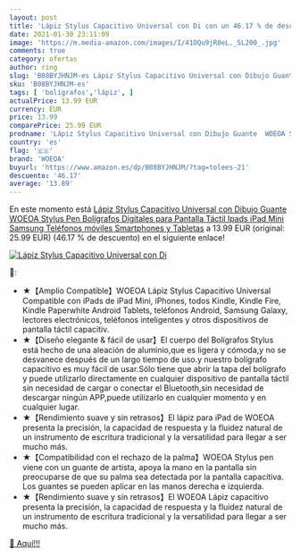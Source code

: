```yaml
---
layout: post
title: 'Lápiz Stylus Capacitivo Universal con Di con un 46.17 % de descuento'
date: 2021-01-30 23:11:09
image: 'https://m.media-amazon.com/images/I/41OQu9jR8eL._SL200_.jpg'
comments: true
category: ofertas
author: ring
slug: 'B08BYJHNJM-es Lápiz Stylus Capacitivo Universal con Dibujo Guante WOEOA...'
sku: 'B08BYJHNJM-es'
tags: [ 'bolígrafos','lápiz', ]
actualPrice: 13.99 EUR
currency: EUR
price: 13.99
comparePrice: 25.99 EUR
prodname: 'Lápiz Stylus Capacitivo Universal con Dibujo Guante  WOEOA Stylus Pen  Bolígrafos Digitales para Pantalla Táctil Ipads  iPad Mini  Samsung Teléfonos móviles Smartphones y Tabletas'
country: 'es'
flag: '🇪🇸'
brand: 'WOEOA'
buyurl: 'https://www.amazon.es/dp/B08BYJHNJM/?tag=tolees-21'
descuento: '46.17'
average: '13.89'
---
```


En este momento está [Lápiz Stylus Capacitivo Universal con Dibujo Guante  WOEOA Stylus Pen  Bolígrafos Digitales para Pantalla Táctil Ipads  iPad Mini  Samsung Teléfonos móviles Smartphones y Tabletas](https://www.amazon.es/dp/B08BYJHNJM/?tag=tolees-21) a 13.99 EUR (original: 25.99 EUR) (46.17 %  de descuento) en el siguiente enlace!

[![Lápiz Stylus Capacitivo Universal con Di](https://m.media-amazon.com/images/I/41OQu9jR8eL._SL200_.jpg)](https://www.amazon.es/dp/B08BYJHNJM/?tag=tolees-21)

🔎:

- ★【Amplio Compatible】WOEOA Lápiz Stylus Capacitivo Universal Compatible con iPads de iPad Mini, iPhones, todos Kindle, Kindle Fire, Kindle Paperwhite Android Tablets, teléfonos Android, Samsung Galaxy, lectores electrónicos, teléfonos inteligentes y otros dispositivos de pantalla táctil capacitiv.
- ★【Diseño elegante & fácil de usar】El cuerpo del Bolígrafos Stylus está hecho de una aleación de aluminio,que es ligera y cómoda,y no se desvanece después de un largo tiempo de uso.y nuestro bolígrafo capacitivo es muy fácil de usar.Sólo tiene que abrir la tapa del bolígrafo y puede utilizarlo directamente en cualquier dispositivo de pantalla táctil sin necesidad de cargar o conectar el Bluetooth,sin necesidad de descargar ningún APP,puede utilizarlo en cualquier momento y en cualquier lugar.
- ★【Rendimiento suave y sin retrasos】El lápiz para iPad de WOEOA presenta la precisión, la capacidad de respuesta y la fluidez natural de un instrumento de escritura tradicional y la versatilidad para llegar a ser mucho más.
- ★【Compatibilidad con el rechazo de la palma】WOEOA Stylus pen viene con un guante de artista, apoya la mano en la pantalla sin preocuparse de que su palma sea detectada por la pantalla capacitiva. Los guantes se pueden aplicar en las manos derecha e izquierda.
- ★【Rendimiento suave y sin retrasos】El WOEOA Lápiz capacitivo presenta la precisión, la capacidad de respuesta y la fluidez natural de un instrumento de escritura tradicional y la versatilidad para llegar a ser mucho más.

[🛒 Aquí!!!](https://www.amazon.es/dp/B08BYJHNJM/?tag=tolees-21)
